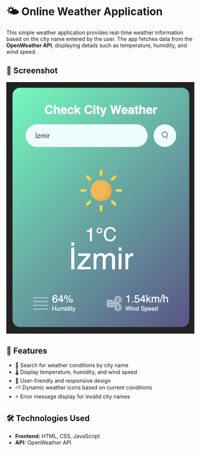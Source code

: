 # 🌤️ Online Weather Application

This simple weather application provides real-time weather information based on the city name entered by the user. The app fetches data from the **OpenWeather API**, displaying details such as temperature, humidity, and wind speed.

## 📸 Screenshot
<img src="https://github.com/berrakoc/Weather-App/blob/main/interface.png" width="500">

## 🚀 Features
- 📍 Search for weather conditions by city name  
- 🌡️ Display temperature, humidity, and wind speed  
- 🎨 User-friendly and responsive design  
- ⛅ Dynamic weather icons based on current conditions  
- ⚡ Error message display for invalid city names  

## 🛠️ Technologies Used
- **Frontend:** HTML, CSS, JavaScript  
- **API:** OpenWeather API  
